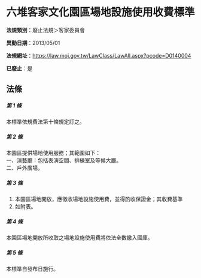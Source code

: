 # 六堆客家文化園區場地設施使用收費標準

**法規類別**：廢止法規＞客家委員會

**異動日期**：2013/05/01  

**法規網址**：https://law.moj.gov.tw/LawClass/LawAll.aspx?pcode=D0140004

**已廢止**：是



## 法條
##### 第 1 條
本標準依規費法第十條規定訂之。

##### 第 2 條
本園區提供場地使用服務；其範圍如下：  
一、演藝廳：包括表演空間、排練室及等候大廳。  
二、戶外廣場。

##### 第 3 條
1. 本園區場地開放，應徵收場地設施使用費，並得酌收保證金；其收費基準
1. 如附表。

##### 第 4 條
本園區場地開放所收取之場地設施使用費將依法全數繳入國庫。

##### 第 5 條
本標準自發布日施行。


